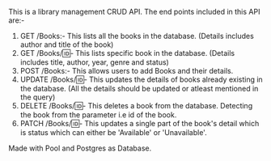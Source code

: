 This is a library management CRUD API.
The end points included in this API are:-
  1. GET /Books:- This lists all the books in the database. (Details includes author and title of the book)
  2. GET /Books/:id:- This lists specific book in the database. (Details includes title, author, year, genre and status)
  3. POST /Books:- This allows users to add Books and their details.
  4. UPDATE /Books/:id:- This updates the details of books already existing in the database. (All the details should be updated or atleast mentioned in the query)
  5. DELETE /Books/:id:- This deletes a book from the database. Detecting the book from the parameter i.e id of the book.
  6. PATCH /Books/:id:- This updates a single part of the book's detail which is status which can either be 'Available' or 'Unavailable'.

Made with Pool and Postgres as Database.
